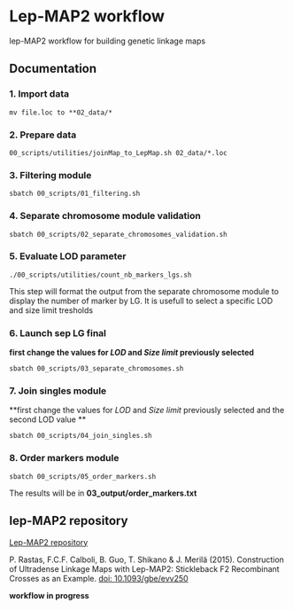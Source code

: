 # Lep-MAP2 workflow

lep-MAP2 workflow for building genetic linkage maps

## Documentation

### 1. Import data

```
mv file.loc to **02_data/*
```

### 2. Prepare data

```
00_scripts/utilities/joinMap_to_LepMap.sh 02_data/*.loc
```

### 3. Filtering module

```
sbatch 00_scripts/01_filtering.sh
```

### 4. Separate chromosome module validation

```
sbatch 00_scripts/02_separate_chromosomes_validation.sh
```

### 5. Evaluate LOD parameter

```
./00_scripts/utilities/count_nb_markers_lgs.sh
```
This step will format the output from the separate chromosome module to display the number of marker by LG. It is usefull to select a specific LOD  and size limit tresholds

### 6. Launch sep LG final

**first change the values for _LOD_ and _Size limit_ previously selected**
```
sbatch 00_scripts/03_separate_chromosomes.sh
```

### 7. Join singles module

**first change the values for _LOD_ and _Size limit_ previously selected and the second LOD value **
```
sbatch 00_scripts/04_join_singles.sh
```

### 8. Order markers module

```
sbatch 00_scripts/05_order_markers.sh
```

The results will be in **03_output/order_markers.txt**

## lep-MAP2 repository

[Lep-MAP2 repository](https://sourceforge.net/projects/lepmap2/)

P. Rastas, F.C.F. Calboli, B. Guo, T. Shikano & J. Merilä (2015). Construction of Ultradense Linkage Maps with Lep-MAP2: Stickleback F2 Recombinant Crosses as an Example. [doi: 10.1093/gbe/evv250](http://gbe.oxfordjournals.org/content/8/1/78)

**workflow in progress**

